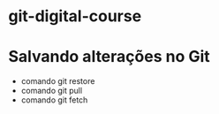 # git-digital-course

# Salvando alterações no Git

* comando git restore
* comando git pull
* comando git fetch
